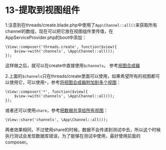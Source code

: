 # 13-提取到视图组件
1.注意到在threads/create.blade.php中使用了`App\Channel::all()`来获取所有channel的数组，现在可以把它放在视图组件里传值，在AppServiceProvider.php的boot中添加：

```
\View::composer('threads.create', function($view){
    $view->with('channels', \App\Channel::all());
});
```
这样做之后，就可以在create中直接使用`$channels`。
参考[视图合成器](d.laravel-china.org/docs/5.4/views.html#视图合成器)

2.上面的`$channels`只在threads/create里面可以使用，如果希望所有的视图都可以使用它，可以使用`*`，参考[将视图合成器附加到多个视图](d.laravel-china.org/docs/5.4/views.html#将视图合成器附加到多个视图)：

```
\View::composer('*', function($view){
    $view->with('channels', \App\Channel::all());
});
```
或者还可以使用`share`，参考[把数据共享给所有视图](d.laravel-china.org/docs/5.4/views.html#把数据共享给所有视图)：

```
\View::share('channels', \App\Channel::all());
```
两者效果相同，不过使用share的时候，数据不会传递到测试中去，所以这个时候执行测试会发现数据库错误，为了能够在测试中使用，最好使用前面的composer。

